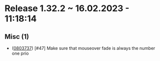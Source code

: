 # Release 1.32.2 ~ 16.02.2023 - 11:18:14
## Misc (1)
 - ([0803737](https://github.com/PhenomDevel/BlizzHUDTweaks/commit/0803737)) [#47] Make sure that mouseover fade is always the number one prio


